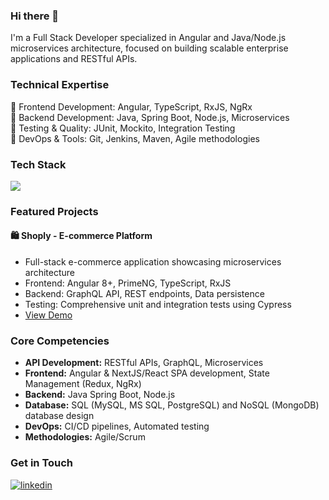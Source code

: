### Hi there 👋 

I'm a Full Stack Developer specialized in Angular and Java/Node.js microservices architecture, focused on building scalable enterprise applications and RESTful APIs.

### Technical Expertise
🔹 Frontend Development: Angular, TypeScript, RxJS, NgRx<br>
🔹 Backend Development: Java, Spring Boot, Node.js, Microservices<br>
🔹 Testing & Quality: JUnit, Mockito, Integration Testing<br>
🔹 DevOps & Tools: Git, Jenkins, Maven, Agile methodologies

### Tech Stack
<p align="left">
    <img src="https://skillicons.dev/icons?i=java,spring,hibernate,angular,react,nextjs,typescript,nodejs,mongodb,mysql" />
</p>

### Featured Projects

#### 🛍️ Shoply - E-commerce Platform
- Full-stack e-commerce application showcasing microservices architecture
- Frontend: Angular 8+, PrimeNG, TypeScript, RxJS
- Backend: GraphQL API, REST endpoints, Data persistence
- Testing: Comprehensive unit and integration tests using Cypress
- [View Demo](https://ecommerce-app-angular.netlify.app/)

### Core Competencies
- **API Development:** RESTful APIs, GraphQL, Microservices
- **Frontend:** Angular & NextJS/React SPA development, State Management (Redux, NgRx)
- **Backend:** Java Spring Boot, Node.js
- **Database:** SQL (MySQL, MS SQL, PostgreSQL) and NoSQL (MongoDB) database design
- **DevOps:** CI/CD pipelines, Automated testing
- **Methodologies:** Agile/Scrum

### Get in Touch
[![linkedin](https://img.shields.io/badge/linkedin-0A66C2?style=for-the-badge&logo=linkedin&logoColor=white)](https://www.linkedin.com/in/lukagolubovic/)

